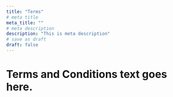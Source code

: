 ```yaml
---
title: "Terms"
# meta title
meta_title: ""
# meta description
description: "This is meta description"
# save as draft
draft: false
---
```


# Terms and Conditions text goes here.
